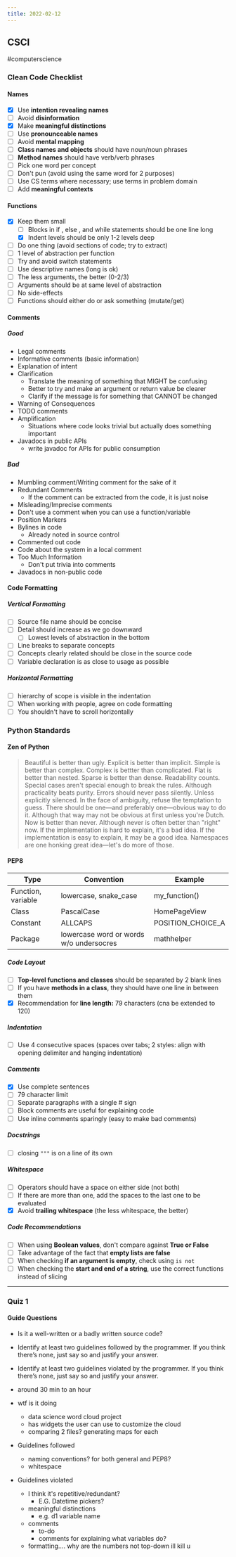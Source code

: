 ```yaml
---
title: 2022-02-12
---
```

## CSCI
#computerscience
### Clean Code Checklist
#### Names
- [x] Use **intention revealing names**
- [ ] Avoid **disinformation**
- [x] Make **meaningful distinctions**
- [ ] Use **pronounceable names**
- [ ] Avoid **mental mapping**
- [ ] **Class names and objects** should have noun/noun phrases
- [ ] **Method names** should have verb/verb phrases
- [ ] Pick one word per concept
- [ ] Don't pun (avoid using the same word for 2 purposes)
- [ ] Use CS terms where necessary; use terms in problem domain
- [ ] Add **meaningful contexts**

#### Functions
- [x] Keep them small
	- [ ] Blocks in if , else , and while statements should be one line long
	- [x] Indent levels should be only 1-2 levels deep
- [ ] Do one thing (avoid sections of code; try to extract)
- [ ] 1 level of abstraction per function
- [ ] Try and avoid switch statements
- [ ] Use descriptive names (long is ok)
- [ ] The less arguments, the better (0-2/3)
- [ ] Arguments should be at same level of abstraction
- [ ] No side-effects
- [ ] Functions should either do or ask something (mutate/get)

#### Comments
##### Good
- Legal comments
- Informative comments (basic information)
- Explanation of intent
- Clarification
	- Translate the meaning of something that MIGHT be confusing
	- Better to try and make an argument or return value be clearer
	- Clarify if the message is for something that CANNOT be changed
- Warning of Consequences
- TODO comments
- Amplification
	- Situations where code looks trivial but actually does something important
- Javadocs in public APIs
	- write javadoc for APIs for public consumption
##### Bad
- Mumbling comment/Writing comment for the sake of it
- Redundant Comments
	- If the comment can be extracted from the code, it is just noise
- Misleading/Imprecise comments
- Don't use a comment when you can use a function/variable
- Position Markers
- Bylines in code
	- Already noted in source control
- Commented out code
- Code about the system in a local comment
- Too Much Information
	- Don't put trivia into comments
- Javadocs in non-public code

#### Code Formatting
##### Vertical Formatting
- [ ] Source file name should be concise
- [ ] Detail should increase as we go downward
	- [ ] Lowest levels of abstraction in the bottom
- [ ] Line breaks to separate concepts
- [ ] Concepts clearly related should be close in the source code
- [ ] Variable declaration is as close to usage as possible
##### Horizontal Formatting
- [ ] hierarchy of scope is visible in the indentation
- [ ] When working with people, agree on code formatting
- [ ] You shouldn't have to scroll horizontally

### Python Standards
#### Zen of Python
>Beautiful is better than ugly.
Explicit is better than implicit.
Simple is better than complex.
Complex is bettter than complicated.
Flat is better than nested.
Sparse is better than dense.
Readability counts.
Special cases aren't special enough to break the rules.
Although practicality beats purity.
Errors should never pass silently.
Unless explicitly silenced.
> In the face of ambiguity, refuse the temptation to guess.
There should be one—and preferably one—obvious way to do it.
Although that way may not be obvious at first unless you're Dutch.
Now is better than never.
Although never is often better than "right" now.
If the implementation is hard to explain, it's a bad idea.
If the implementation is easy to explain, it may be a good idea.
Namespaces are one honking great idea—let's do more of those.
#### PEP8
Type | Convention | Example
------|-------------|-------
Function, variable | lowercase, snake_case | my_function()
Class | PascalCase | HomePageView
Constant | ALLCAPS | POSITION_CHOICE_A
Package | lowercase word or words w/o undersocres | mathhelper

##### Code Layout
- [ ] **Top-level functions and classes** should be separated by 2 blank lines
- [ ] If you have **methods in a class**, they should have one line in between them
- [x] Recommendation for **line length:** 79 characters (cna be extended to 120)

##### Indentation
- [ ] Use 4 consecutive spaces (spaces over tabs; 2 styles: align with opening delimiter and hanging indentation)

##### Comments 
- [x] Use complete sentences
- [ ] 79 character limit
- [ ] Separate paragraphs with a single # sign
- [ ] Block comments are useful for explaining code
- [ ] Use inline comments sparingly (easy to make bad comments)

##### Docstrings
- [ ] closing `"""` is on a line of its own

##### Whitespace
- [ ] Operators should have a space on either side (not both)
- [ ] If there are more than one, add the spaces to the last one to be evaluated
- [x] Avoid **trailing whitespace** (the less whitespace, the better)

##### Code Recommendations
- [ ] When using **Boolean values**, don't compare against **True or False**
- [ ] Take advantage of the fact that **empty lists are false**
- [ ] When checking **if an argument is empty**, check using `is not`
- [ ] When checking the **start and end of a string**, use the correct functions instead of slicing

---
### Quiz 1
#### Guide Questions
-   Is it a well-written or a badly written source code?
-   Identify at least two guidelines followed by the programmer. If you think there’s none, just say so and justify your answer.
-   Identify at least two guidelines violated by the programmer. If you think there’s none, just say so and justify your answer.

- around 30 min to an hour
- wtf is it doing
	- data science word cloud project
	- has widgets the user can use to customize the cloud
	- comparing 2 files? generating maps for each
- Guidelines followed
	- naming conventions? for both general and PEP8? 
	- whitespace
- Guidelines violated
	- I think it's repetitive/redundant?
		- E.G. Datetime pickers?
	- meaningful distinctions
		- e.g. d1 variable name
	- comments
		- to-do
		- comments for explaining what variables do?
	- formatting.... why are the numbers not top-down ill kill u